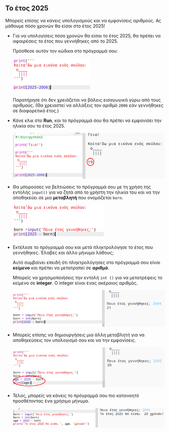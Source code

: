 ## Το έτος 2025

Μπορείς επίσης να κάνεις υπολογισμούς και να εμφανίσεις αριθμούς. Ας μάθουμε πόσο χρονών θα είσαι στο έτος 2025!

+ Για να υπολογίσεις πόσο χρονών θα είσαι το έτος 2025, θα πρέπει να αφαιρέσεις το έτος που γεννήθηκες από το 2025.
    
    Πρόσθεσε αυτόν τον κώδικα στο πρόγραμμά σου:
    
    ![screenshot](images/me-calc.png)
    
    Παρατήρησε ότι δεν χρειάζεται να βάλεις εισαγωγικά γύρω από τους αριθμούς. (Θα χρειαστεί να αλλάξεις τον αριθμό `2006` εάν γεννήθηκες σε διαφορετικό έτος.)

+ Κάνε κλικ στο **Run**, και το πρόγραμμά σου θα πρέπει να εμφανίσει την ηλικία σου το έτος 2025.
    
    ![screenshot](images/me-calc-run.png)

+ Θα μπορούσες να βελτιώσεις το πρόγραμμά σου με τη χρήση της εντολής `input()` για να ζητά από το χρήστη την ηλικία του και να την αποθηκεύει σε μια **μεταβλητή** που ονομάζεται `born`.
    
    ![screenshot](images/me-input.png)

+ Εκτέλεσε το πρόγραμμά σου και μετά πληκτρολόγησε το έτος που γεννήθηκες. Έλαβες και άλλο μήνυμα λάθους;
    
    Αυτό συμβαίνει επειδή ότι πληκτρολόγησες στο πρόγραμμά σου είναι **κείμενο** και πρέπει να μετατραπεί σε **αριθμό**.
    
    Μπορείς να χρησιμοποιήσεις την εντολή `int ()` για να μετατρέψεις το κείμενο σε **integer**. Ο integer είναι ένας ακέραιος αριθμός.
    
    ![screenshot](images/me-input-test.png)

+ Μπορείς επίσης να δημιουργήσεις μια άλλη μεταβλητή για να αποθηκεύσεις τον υπολογισμό σου και να την εμφανίσεις.
    
    ![screenshot](images/me-result-variable.png)

+ Τέλος, μπορείς να κάνεις το πρόγραμμά σου πιο κατανοητό προσθέτοντας ένα χρήσιμο μήνυμα.
    
    ![screenshot](images/me-message.png)